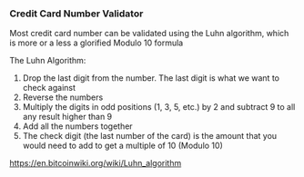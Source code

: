 ### Credit Card Number Validator

Most credit card number can be validated using the Luhn algorithm, which is more or a less a glorified Modulo 10 formula

The Luhn Algorithm:
1. Drop the last digit from the number. The last digit is what we want to check against
2. Reverse the numbers
3. Multiply the digits in odd positions (1, 3, 5, etc.) by 2 and subtract 9 to all any result higher than 9
4. Add all the numbers together
5. The check digit (the last number of the card) is the amount that you would need to add to get a multiple of 10 (Modulo 10)

https://en.bitcoinwiki.org/wiki/Luhn_algorithm
